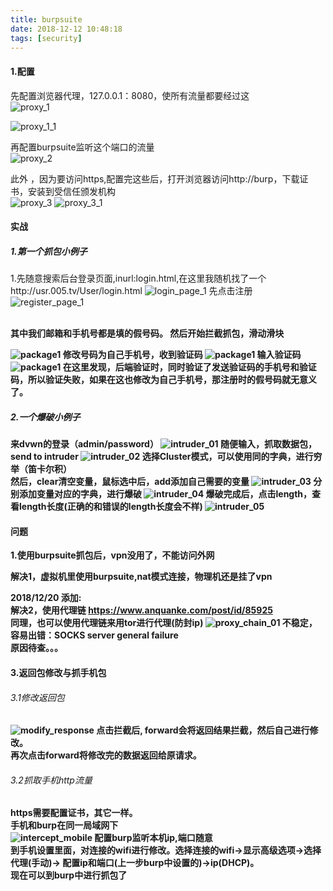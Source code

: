 ```yaml
---
title: burpsuite
date: 2018-12-12 10:48:18
tags: [security]
---
```


#### 1.配置
先配置浏览器代理，127.0.0.1：8080，使所有流量都要经过这<br>
  ![proxy_1](../../images/security/burpsuite/chrome_proxy.png)

  ![proxy_1_1](../../images/security/burpsuite/chrome_proxy2.png)

再配置burpsuite监听这个端口的流量<br>
  ![proxy_2](../../images/security/burpsuite/burpsuite_proxy.png)

此外 ，因为要访问https,配置完这些后，打开浏览器访问http://burp，下载证书，安装到受信任颁发机构<br>
![proxy_3](../../images/security/burpsuite/burpsuite_ca_certificate.png)
![proxy_3_1](../../images/security/burpsuite/ca_certificate_install.png)

#### 实战
##### 1.第一个抓包小例子
1.先随意搜索后台登录页面,inurl:login.html,在这里我随机找了一个http://usr.005.tv/User/login.html
![login_page_1](../../images/security/burpsuite/usr005tv_login_page1.png)
先点击注册
![register_page_1](../../images/security/burpsuite/usr005tv_register1.png)

<br>
<strong>其中我们邮箱和手机号都是填的假号码。
然后开始拦截抓包，滑动滑块

![package1](../../images/security/burpsuite/usr005tv_package_1.png)
修改号码为自己手机号，收到验证码
![package1](../../images/security/burpsuite/usr005tv_package_2.png)
输入验证码
![package1](../../images/security/burpsuite/usr005tv_package_3.png)
在这里发现，后端验证时，同时验证了发送验证码的手机号和验证码，所以验证失败，如果在这也修改为自己手机号，那注册时的假号码就无意义了。

##### 2.一个爆破小例子
来dvwn的登录（admin/password）
![intruder_01](../../images/security/burpsuite/dvwn_login_1.png)
随便输入，抓取数据包，send to intruder
![intruder_02](../../images/security/burpsuite/burpsuite_intruder_01.png)
选择Cluster模式，可以使用同的字典，进行穷举（笛卡尔积）<br>
然后，clear清空变量，鼠标选中后，add添加自己需要的变量
![intruder_03](../../images/security/burpsuite/burpsuite_intruder_02.png)
分别添加变量对应的字典，进行爆破
![intruder_04](../../images/security/burpsuite/burpsuite_intruder_03.png)
爆破完成后，点击length，查看length长度(正确的和错误的length长度会不样)
![intruder_05](../../images/security/burpsuite/burpsuite_intruder_04.png)

#### 问题
1.使用burpsuite抓包后，vpn没用了，不能访问外网<br>

解决1，虚拟机里使用burpsuite,nat模式连接，物理机还是挂了vpn<br>

2018/12/20 添加:<br>
解决2，使用代理链 https://www.anquanke.com/post/id/85925<br>
同理，也可以使用代理链来用tor进行代理(防封ip)
![proxy_chain_01](../../images/security/burpsuite/proxy_chain_01.png)
不稳定，容易出错：SOCKS server general failure<br>
原因待查。。。

#### 3.返回包修改与抓手机包
###### 3.1修改返回包
![modify_response](../../images/security/burpsuite/modify_response.png)
点击拦截后, forward会将返回结果拦截，然后自己进行修改。<br>
再次点击forward将修改完的数据返回给原请求。
###### 3.2抓取手机http流量
https需要配置证书，其它一样。<br>
手机和burp在同一局域网下<br>
![intercept_mobile](../../images/security/burpsuite/intercept_mobile.png)
配置burp监听本机ip,端口随意<br>
到手机设置里面，对连接的wifi进行修改。选择连接的wifi->显示高级选项->选择代理(手动)->
配置ip和端口(上一步burp中设置的)->ip(DHCP)。<br>
现在可以到burp中进行抓包了<br>
